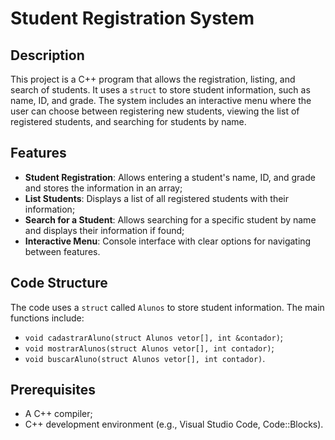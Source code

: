 # Student Registration System

## Description
This project is a C++ program that allows the registration, listing, and search of students. It uses a `struct` to store student information, such as name, ID, and grade. The system includes an interactive menu where the user can choose between registering new students, viewing the list of registered students, and searching for students by name.

## Features
- **Student Registration**: Allows entering a student's name, ID, and grade and stores the information in an array;
- **List Students**: Displays a list of all registered students with their information;
- **Search for a Student**: Allows searching for a specific student by name and displays their information if found;
- **Interactive Menu**: Console interface with clear options for navigating between features.

## Code Structure
The code uses a `struct` called `Alunos` to store student information. The main functions include:
- `void cadastrarAluno(struct Alunos vetor[], int &contador)`;
- `void mostrarAlunos(struct Alunos vetor[], int contador)`;
- `void buscarAluno(struct Alunos vetor[], int contador)`.

## Prerequisites
- A C++ compiler; 
- C++ development environment (e.g., Visual Studio Code, Code::Blocks).
